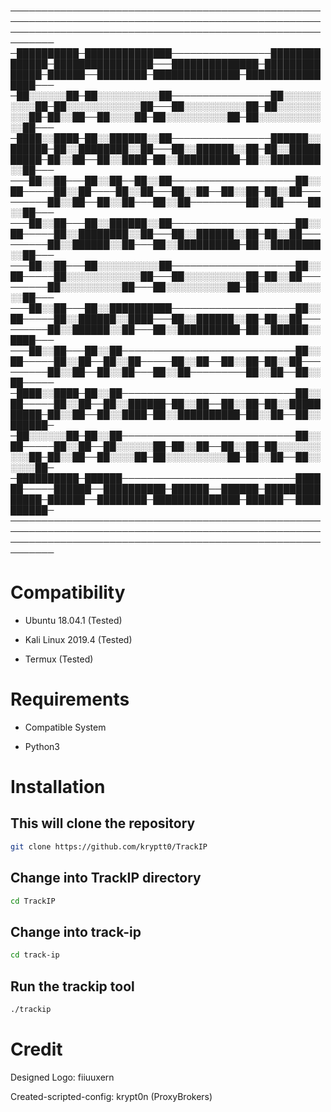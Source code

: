 
─────────────────────────────────────────────────────────────────────────────────────────────────────────────────────────────────────────────────────────────
─██████████─██████████████────────────────██████████████─████████████████───██████████████─██████████████─██████──████████─██████████████─████████████████───
─██░░░░░░██─██░░░░░░░░░░██────────────────██░░░░░░░░░░██─██░░░░░░░░░░░░██───██░░░░░░░░░░██─██░░░░░░░░░░██─██░░██──██░░░░██─██░░░░░░░░░░██─██░░░░░░░░░░░░██───
─████░░████─██░░██████░░██────────────────██████░░██████─██░░████████░░██───██░░██████░░██─██░░██████████─██░░██──██░░████─██░░██████████─██░░████████░░██───
───██░░██───██░░██──██░░██────────────────────██░░██─────██░░██────██░░██───██░░██──██░░██─██░░██─────────██░░██──██░░██───██░░██─────────██░░██────██░░██───
───██░░██───██░░██████░░██────────────────────██░░██─────██░░████████░░██───██░░██████░░██─██░░██─────────██░░██████░░██───██░░██████████─██░░████████░░██───
───██░░██───██░░░░░░░░░░██────────────────────██░░██─────██░░░░░░░░░░░░██───██░░░░░░░░░░██─██░░██─────────██░░░░░░░░░░██───██░░░░░░░░░░██─██░░░░░░░░░░░░██───
───██░░██───██░░██████████────────────────────██░░██─────██░░██████░░████───██░░██████░░██─██░░██─────────██░░██████░░██───██░░██████████─██░░██████░░████───
───██░░██───██░░██────────────────────────────██░░██─────██░░██──██░░██─────██░░██──██░░██─██░░██─────────██░░██──██░░██───██░░██─────────██░░██──██░░██─────
─████░░████─██░░██────────────────────────────██░░██─────██░░██──██░░██████─██░░██──██░░██─██░░██████████─██░░██──██░░████─██░░██████████─██░░██──██░░██████─
─██░░░░░░██─██░░██────────────────────────────██░░██─────██░░██──██░░░░░░██─██░░██──██░░██─██░░░░░░░░░░██─██░░██──██░░░░██─██░░░░░░░░░░██─██░░██──██░░░░░░██─
─██████████─██████────────────────────────────██████─────██████──██████████─██████──██████─██████████████─██████──████████─██████████████─██████──██████████─
─────────────────────────────────────────────────────────────────────────────────────────────────────────────────────────────────────────────────────────────




 

# Compatibility

- Ubuntu 18.04.1 (Tested)

- Kali Linux 2019.4 (Tested)

- Termux (Tested)

# Requirements

- Compatible System

- Python3



# Installation


## This will clone the repository

```bash
git clone https://github.com/kryptt0/TrackIP
```

## Change into TrackIP directory

```bash
cd TrackIP
```
## Change into track-ip
```bash
cd track-ip
```
## Run the trackip tool

```bash
./trackip
```





# Credit

Designed Logo: fiiuuxern


Created-scripted-config: krypt0n (ProxyBrokers)



